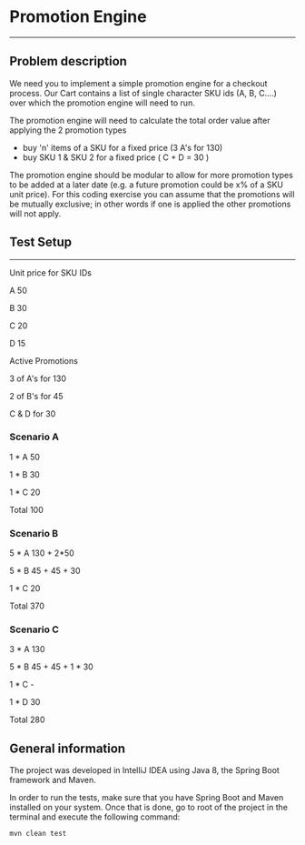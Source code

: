 # Promotion Engine

---

## Problem description

We need you to implement a simple promotion engine for a checkout process. Our Cart contains a list of single character SKU ids (A, B, C....) over which the promotion engine will need to run.

The promotion engine will need to calculate the total order value after applying the 2 promotion types

- buy 'n' items of a SKU for a fixed price (3 A's for 130)
- buy SKU 1 & SKU 2 for a fixed price ( C + D = 30 )

The promotion engine should be modular to allow for more promotion types to be added at a later date (e.g. a future promotion could be x% of a SKU unit price). For this coding exercise you can assume that the promotions will be mutually exclusive; in other words if one is applied the other promotions will not apply.

## Test Setup

---

Unit price for SKU IDs

A      50

B      30

C      20

D      15

Active Promotions

3 of A's for 130

2 of B's for 45

C & D for 30


### Scenario A

1 * A     50

1 * B     30

1 * C     20

Total     100


### Scenario B

5 * A     130 + 2*50

5 * B     45 + 45 + 30

1 * C     20

Total     370


### Scenario C

3 * A     130

5 * B     45 + 45 + 1 * 30

1 * C     -

1 * D     30

Total     280


## General information

The project was developed in IntelliJ IDEA using Java 8, the Spring Boot framework and Maven. 

In order to run the tests, make sure that you have Spring Boot and Maven installed on your system. Once that is done, go to root of the project in the terminal and execute the following command:

```
mvn clean test
```
